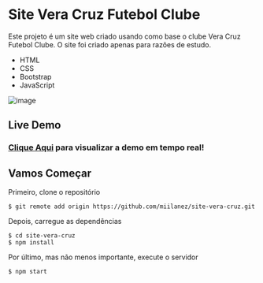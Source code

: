 # Site Vera Cruz Futebol Clube

Este projeto é um site web criado usando como base o clube Vera Cruz Futebol Clube. O site foi criado apenas para razões de estudo.

- HTML
- CSS
- Bootstrap
- JavaScript

![image](https://blogger.googleusercontent.com/img/b/R29vZ2xl/AVvXsEhFsZzYYtZb382570SGUZKnuqlhEsccKfOZN0F_7nogpFGF5jkY8Gk6kkXZMmUb70rYYEY25_n1NK1oEE8XvIwZCANaOhzaDngGCghTDI0qd-V9A_upUCmci0vx-h8gpnUf2XPjD9h3gDrHM0-Utf4mChz2VD5RAKx-hH6rG2PjrD9E_BgnVhr1GNd1/s1280/site-vera-cruz.png)

## Live Demo
### [Clique Aqui](https://veracruzfutebolclube.vercel.app/) para visualizar a demo em tempo real!


## Vamos Começar

Primeiro, clone o repositório

```
$ git remote add origin https://github.com/miilanez/site-vera-cruz.git
```

Depois, carregue as dependências

```
$ cd site-vera-cruz
$ npm install
``` 
Por último, mas não menos importante, execute o servidor

```
$ npm start
```
